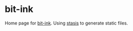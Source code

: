 # bit-ink

Home page for [bit-ink](http://www.bit-ink.com). Using [stasis](http://stasis.me/) to generate static files.